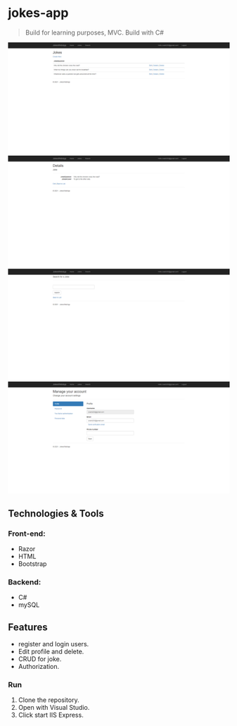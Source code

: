 # jokes-app
>Build for learning purposes, MVC. Build with C#

<img src="uploads/jokes-page.png"/>
<img src="uploads/joke-page.png"/>
<img src="uploads/search-page.png"/>
<img src="uploads/profile-page.png"/>

## Technologies & Tools

### Front-end:

- Razor
- HTML
- Bootstrap

### Backend:

- C#
- mySQL

## Features

 - register and login users. 
 - Edit profile and delete.
 - CRUD for joke.
 - Authorization.


### Run

1. Clone the repository.
2. Open with Visual Studio.
3. Click start IIS Express.
